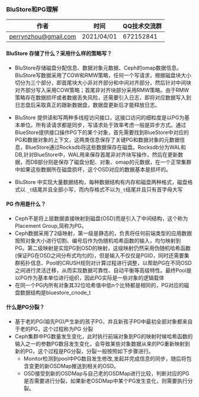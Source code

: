 ### BluStore和PG理解

| 作者 | 时间 |QQ技术交流群 |
| ------ | ------ |------ |
| perrynzhou@gmail.com |2021/04/01 |672152841 |


#### BluStore 存储了什么？采用什么样的策略写？

- BluStore存储磁盘分配信息、数据对象元数据、Ceph的omap数据信息。BluStore写数据采用了COW和RMW策略，任何一个写请求，根据磁盘块大小切分为三个部分，即首尾块大小非对齐部分和中间对齐部分，然后针对中间块对齐部分写入采用COW策略；首尾非对齐块部分采用RMW策略。由于RMW策略存在数据损坏或者数据丢失风险，还需要引入日志，即将对应数据写入到日志盘后采取真正的跟新数据盘，数据盘更新后才能释放日志。


- BluStore 提供读和写两种多线程访问接口，这接口访问的细粒度是以PG为基本单位。所有读请求都是同步，写请求处于效率考虑一般是异步方式。通过BlueStore提供接口操作PG下的某个对象，首先需要找到BlueStore中对应的PG和数据对象的上下文，这两类信息保存了关键PG和数据对象的元数据信息，BlueStore通过Rocksdb将这些数据保存在磁盘。Rocksdb分为WAL和DB,针对BlueStore中，WAL用来保存首尾非对齐块写操作，然后在更新数据，而DB部分则是保存了磁盘分配、对象、omap的元数据，在一个正常集群中如果这些数据所在磁盘损坏，这个OSD对应的数据基本是损坏的。
- BluStore 中实现大量数据结构，每种数据结构有内存和磁盘两种格式，磁盘格式以 `_t`结尾并且全部小写，而内存格式不以为`_t`结尾并且只有首字母大写

#### PG 作用是什么？
- Ceph不是将上层数据直接映射到磁盘(OSD)而是引入了中间结构，这个称为Placement Group,简称为PG。
- Ceph数据采用了2级映射，第一级是静态的，负责将任何前端类型的应用数据按照对象大小进行切割、编号后作为伪随机哈希函数的输入，均匀映射到PG。第二级映射是实现PG到OSD的映射，这级映射仍然采用伪随机哈希函数(保证PG在OSD之间分布式均匀的)，但是输入不仅仅是PGID，同时还需要集群拓扑信息、Pool的CRUSH规则对计算过程进行调整，以帮助PG在不同OSD之间进行灵活迁移，从而实现数据可靠性、自动平衡等高级特性。最终Pool是以PG作为基本单位进行组织，因此PG实际是一些对象的逻辑载体
- 在同一个PG内所有对象其32位哈希值中低n个比特都是相同的，PG对应的磁盘数据结构是bluestore_cnode_t

#### 什么是PG分裂？
- 基于老的PG(祖先PG)产生新的孩子PG，并且新孩子PG中最初全部对象都来自于老的PG，这个过程称为PG 分裂
- Ceph集群中PG数量发生变化，此时执行前端对象到PG的映射时候哈希函数的输入之一的参数PG数目发生变化，会导致某些对象数据从来的PG重新映射到新的PG，这个过程是PG分裂，分裂一般按照如下步骤进行。
	- Monitor检测到pool中PG数目发生修改,发起并完成信息的同步，随后将包含变更的新OSDMap推送到相关的OSD。
	- OSD接受到新的OSDMap与自己老的OSDMap进行比较，判断对应的PG是否需要进行分裂，如果新老OSDMap中某个PG发生变化，则需要执行分裂。

